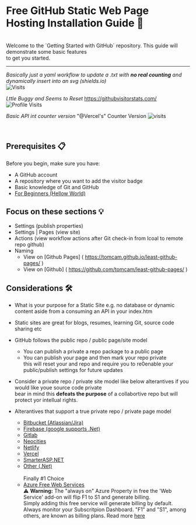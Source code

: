 # Free GitHub Static Web Page Hosting Installation Guide 🚀
<br/>
Welcome to the `Getting Started with GitHub` repository. This guide will demonstrate some basic features </br> to get you started.

***

_Basically just a yaml workflow to update a .txt with __no real counting__ and dynamically insert into an svg (shields.io)_  <br/>
![Visits](https://img.shields.io/badge/Visits-434-blue)

_Lttle Buggy and Seems to Reset_ https://githubvisitorstats.com/ <br/>
![Profile Visits](https://img.shields.io/endpoint?url=https://yasinkalkan.com/api/githubvisitorstats/track/?user=user456-ux)

<!-- 
![visits](https://visit-counter.vercel.app/counter.png?page=&s=40&c=00ff00&bg=00000000&no=2&ff=digi&tb=&ta=)  //creating extra \r\n
-->
_Basic API int counter version_
"@Vercel's" Counter Version ![visits](https://visit-counter.vercel.app/counter.png?page=https%3A%2F%2Fgithub.com%2Fuser456-ux%2Fhello-world&s=40&c=00ff00&bg=00000000&no=2&ff=digi&tb=&ta=) <br/>
<!-- ![Visits](https://img.shields.io/badge/Visits-434-blue) -->

<!-- considered dropping the vercel into a var then into svg badge, but that needs html/js, so we are back to the logging solution -->
<!-- https://github.com/antonkomarev/github-profile-views-counter
![visits](https://visit-counter.vercel.app/counter.png?page=&s=40&c=00ff00&bg=00000000&no=2&ff=digi&tb=&ta=)
-->

 <br/>

<!--
-->

<!-- ###  :construction: __This site is under construction__ :construction:
<br/><br/> -->
## Prerequisites 📋

Before you begin, make sure you have:

- A GitHub account
- A repository where you want to add the visitor badge
- Basic knowledge of Git and GitHub
- [For Beginners (Hellow World)][l10]
  <!-- spcace heeded for hyperlink md syntax -->
  [l10]: https://docs.github.com/en/get-started/start-your-journey/hello-world 


## Focus on these sections :bulb:
- Settings (publish properties)
- Settings | Pages (view site)
- Actions (view workflow actions after Git check-in from lcoal to remote repo github)
- Naming
  - View on [Github Pages] ( https://tomcam.github.io/least-github-pages/ )
  - View on [Github]       ( https://github.com/tomcam/least-github-pages/ )

## Considerations 🛠️
- What is your purpose for a Static Site e.g. no database or dynamic content aside from a consuming an API in your index.htm
- Static sites are great for blogs, resumes, learning Git, source code sharing etc
- GitHub follows the public repo / public page/site model
  -  You can publish a private a repo package to a public page
  -  You can publish your page and then mark your repo private </br>
     this will reset your and repo and require you to re0enable your public/publish settings for future updates
- Consider a private repo / private site model like below alterantives if you would like youe source code private </br>
     bear in mind this **defeats the purpose** of a collabortive repo but will protect yor intellual rights.
     
- Alterantives that support a true private repo / private page model
  - [Bitbucket (Atlassian/Jira)][l1]
  - [Firebase (google supports .Net)][l2]
  - [Gitlab][l3]
  - [Neocities][l4]
  - [Netlify][l5]
  - [Vercel][l6]
  - [SmarterASP.NET][l7]
  - [Other (.Net)][l8]
 </br> </br> Finally #1 Choice
  - [Azure Free Web Services][l9]
 </br> :warning: **Warning:**  The "always on" Azure Property in free the 'Web Service' add-on will flip F1 to S1 and generate billing. </br>  Simply adding this free service will generate billing by default. </br>  Always monitor your Subscritpion Dashboard.  "F1" and "S1", among others, are known as billing plans. Read more [here][l11]

[l1]: https://bitbucket.org/             
[l2]: https://firebase.google.com/docs/hosting/ 
[l3]: https://about.gitlab.com/features/pages/   
[l4]: https://neocities.org/                  
[l5]: https://www.netlify.com/                 
[l6]: https://vercel.com/                      
[l7]: https://www.smarterasp.net/hosting_plans
[l8]: https://dotnet.microsoft.com/en-us/apps/aspnet/hosting/
[l9]: https://azure.microsoft.com/en-us/pricing/free-services/#List-of-free-services 
[l11]: https://azure.microsoft.com/en-us/pricing/details/app-service/windows/

